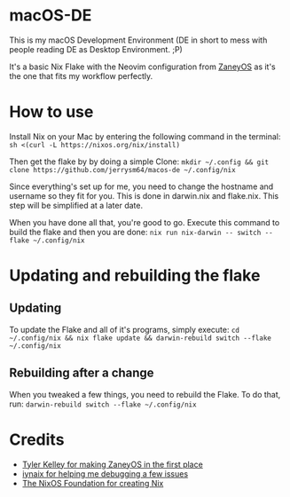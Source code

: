 # macOS-DE
This is my macOS Development Environment (DE in short to mess with people reading DE as Desktop Environment. ;P)

It's a basic Nix Flake with the Neovim configuration from [ZaneyOS](https://gitlab.com/Zaney/zaneyos) as it's the one that fits my workflow perfectly.

# How to use
Install Nix on your Mac by entering the following command in the terminal:
`sh <(curl -L https://nixos.org/nix/install)`

Then get the flake by by doing a simple Clone:
`mkdir ~/.config && git clone https://github.com/jerrysm64/macos-de ~/.config/nix`

Since everything's set up for me, you need to change the hostname and username so they fit for you. This is done in darwin.nix and flake.nix. This step will be simplified at a later date.

When you have done all that, you're good to go. Execute this command to build the flake and then you are done:
`nix run nix-darwin -- switch --flake ~/.config/nix`

# Updating and rebuilding the flake
## Updating
To update the Flake and all of it's programs, simply execute:
`cd ~/.config/nix && nix flake update && darwin-rebuild switch --flake ~/.config/nix`

## Rebuilding after a change
When you tweaked a few things, you need to rebuild the Flake. To do that, run:
`darwin-rebuild switch --flake ~/.config/nix`

# Credits
* [Tyler Kelley for making ZaneyOS in the first place](https://gitlab.com/Zaney)
* [iynaix for helping me debugging a few issues](https://github.com/iynaix)
* [The NixOS Foundation for creating Nix](https://nixos.org)
